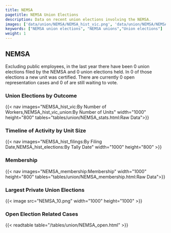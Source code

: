 ```yaml
---
title: NEMSA
pagetitle: NEMSA Union Elections
description: Data on recent union elections involving the NEMSA.
images: ['data/union/NEMSA/NEMSA_hist_vic.png', 'data/union/NEMSA/NEMSA_hist_size.png', 'data/union/NEMSA/NEMSA_10.png']
keywords: ["NEMSA union elections", "NEMSA unions","Union elections"]
weight: 1
---
```

##  NEMSA

Excluding public employees, in the last year there have been 0 union elections filed by the NEMSA and 0 union elections held. In 0 of those elections a new unit was certified. There are currently 0 open representation cases and 0 of are still waiting to vote.

### Union Elections by Outcome
{{< nav images="NEMSA_hist_vic:By Number of Workers,NEMSA_hist_vic_union:By Number of Units" width="1000" height="800" tables="tables/union/NEMSA_stats.html:Raw Data">}}

### Timeline of Activity by Unit Size
{{< nav images="NEMSA_hist_filings:By Filing Date,NEMSA_hist_elections:By Tally Date" width="1000" height="800" >}}

### Membership
{{< nav images="NEMSA_membership:Membership" width="1000" height="800" tables="tables/union/NEMSA_membership.html:Raw Data">}}

### Largest Private Union Elections
{{< image src="NEMSA_10.png" width="1000" height="1000"  >}}

### Open Election Related Cases
{{< readtable table="/tables/union/NEMSA_open.html" >}}


